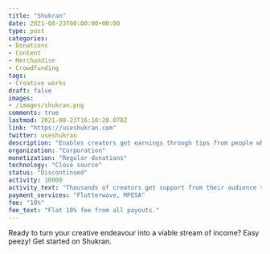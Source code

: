 ```yaml
---
title: "Shukran"
date: 2021-08-23T00:00:00+00:00
type: post
categories:
- Donations
- Content
- Merchandise
- Crowdfunding
tags:
- Creative works
draft: false
images:
- /images/shukran.png
comments: true
lastmod: 2021-08-23T16:10:20.078Z
link: "https://useshukran.com"
twitter: useshukran
description: "Enables creators get earnings through tips from people who enjoy their creative work regardless of audience size or algorithm."
organization: "Corporation"
monetization: "Regular donations"
technology: "Close source"
status: "Discontinued"
activity: 10000
activity_text: "Thousands of creators get support from their audience through donations and subscriptions"
payment_services: "Flutterwave, MPESA"
fee: "10%"
fee_text: "Flat 10% fee from all payouts."
---
```

Ready to turn your creative endeavour into a viable stream of income? Easy peezy! Get started on Shukran.<!--more-->
